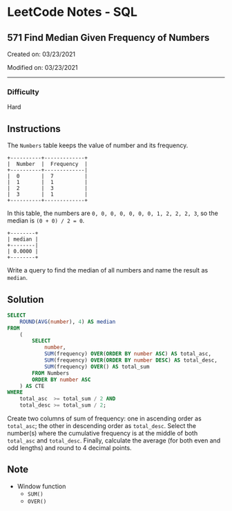 # LeetCode Notes - SQL

## 571 Find Median Given Frequency of Numbers

Created on: 03/23/2021

Modified on: 03/23/2021

---

### Difficulty

Hard

## Instructions

The `Numbers` table keeps the value of number and its frequency.

```
+----------+-------------+
|  Number  |  Frequency  |
+----------+-------------|
|  0       |  7          |
|  1       |  1          |
|  2       |  3          |
|  3       |  1          |
+----------+-------------+
```

In this table, the numbers are `0, 0, 0, 0, 0, 0, 0, 1, 2, 2, 2, 3`, so the median is `(0 + 0) / 2 = 0`.

```
+--------+
| median |
+--------|
| 0.0000 |
+--------+
```
Write a query to find the median of all numbers and name the result as `median`.

## Solution

``` sql
SELECT
    ROUND(AVG(number), 4) AS median
FROM
    (
        SELECT
            number,
            SUM(frequency) OVER(ORDER BY number ASC) AS total_asc,
            SUM(frequency) OVER(ORDER BY number DESC) AS total_desc,
            SUM(frequency) OVER() AS total_sum
        FROM Numbers
        ORDER BY number ASC
    ) AS CTE
WHERE
    total_asc  >= total_sum / 2 AND
    total_desc >= total_sum / 2;
```

Create two columns of sum of frequency: one in ascending order as `total_asc`; the other in descending order as `total_desc`. Select the number(s) where the cumulative frequency is at the middle of both `total_asc` and `total_desc`. Finally, calculate the average (for both even and odd lengths) and round to 4 decimal points.

## Note

- Window function
  - `SUM()`
  - `OVER()`
